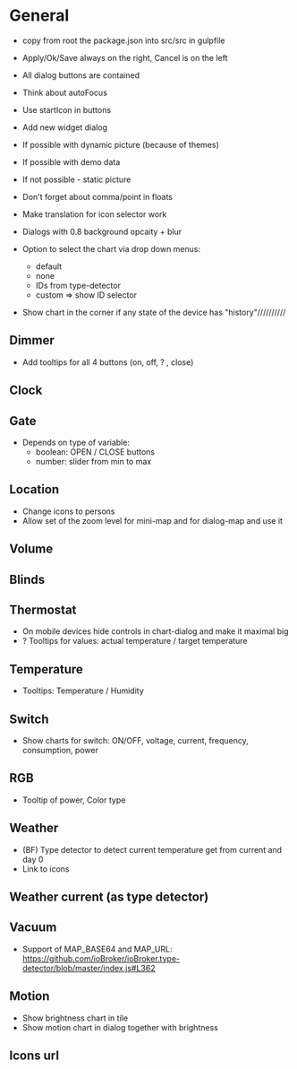 # General
- copy from root the package.json into src/src in gulpfile
- Apply/Ok/Save always on the right, Cancel is on the left
- All dialog buttons are contained
- Think about autoFocus
- Use startIcon in buttons

- Add new widget dialog
 - If possible with dynamic picture (because of themes)
 - If possible with demo data
 - If not possible - static picture

- Don't forget about comma/point in floats

- Make translation for icon selector work

- Dialogs with 0.8 background opcaity + blur

- Option to select the chart via drop down menus:
    - default
    - none
    - IDs from type-detector
    - custom => show ID selector

<!-- - Collect all IDs and give it in "objs" as array -->
- Show chart in the corner if any state of the device has "history"//////////

## Dimmer
- Add tooltips for all 4 buttons (on, off, ? , close)

## Clock

## Gate
- Depends on type of variable: 
  - boolean: OPEN / CLOSE buttons
  - number: slider from min to max

## Location
- Change icons to persons
- Allow set of the zoom level for mini-map and for dialog-map and use it
## Volume

## Blinds
## Thermostat
- On mobile devices hide controls in chart-dialog and make it maximal big
- ? Tooltips for values: actual temperature / target temperature

## Temperature
- Tooltips: Temperature / Humidity

## Switch
- Show charts for switch: ON/OFF, voltage, current, frequency, consumption, power

## RGB
- Tooltip of power, Color type

## Weather
- (BF) Type detector to detect current temperature get from current and day 0
- Link to icons

## Weather current (as type detector)

## Vacuum
<!-- - Water + Waste  -->
<!-- - Add icons for battery, water and waste -->
- Support of MAP_BASE64 and MAP_URL: https://github.com/ioBroker/ioBroker.type-detector/blob/master/index.js#L362

## Motion
- Show brightness chart in tile
- Show motion chart in dialog together with brightness

## Icons url


